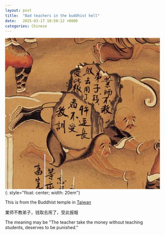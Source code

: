 ```yaml
---
layout: post
title:  "Bad teachers in the buddhist hell"
date:   2025-03-17 10:50:12 +0800
categories: Chinese
---
```




![image](/assets/scientists.png){: style="float: center; width: 20em"}

This is from the Buddhist temple in [Taiwan](https://funchengnan2.nmh.gov.tw/fun/view?id=248314886f624e19a193410d4e17835e)

業师不教弟子，钱取去用了，受此报報

The meaning may be "The teacher take the money without teaching students, deserves to be punished."

    
